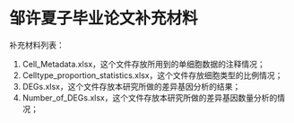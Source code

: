 # 邹许夏子毕业论文补充材料
补充材料列表：
1. Cell_Metadata.xlsx，这个文件存放所用到的单细胞数据的注释情况；
2. Celltype_proportion_statistics.xlsx，这个文件存放细胞类型的比例情况；
3. DEGs.xlsx，这个文件存放本研究所做的差异基因分析的结果；
4. Number_of_DEGs.xlsx，这个文件存放本研究所做的差异基因数量分析的情况；
